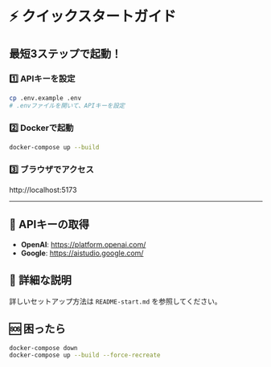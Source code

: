 # ⚡ クイックスタートガイド

## 最短3ステップで起動！

### 1️⃣ APIキーを設定
```bash
cp .env.example .env
# .envファイルを開いて、APIキーを設定
```

### 2️⃣ Dockerで起動
```bash
docker-compose up --build
```

### 3️⃣ ブラウザでアクセス
http://localhost:5173

---

## 🔑 APIキーの取得
- **OpenAI**: https://platform.openai.com/
- **Google**: https://aistudio.google.com/

## 📖 詳細な説明
詳しいセットアップ方法は `README-start.md` を参照してください。

## 🆘 困ったら
```bash
docker-compose down
docker-compose up --build --force-recreate
```
